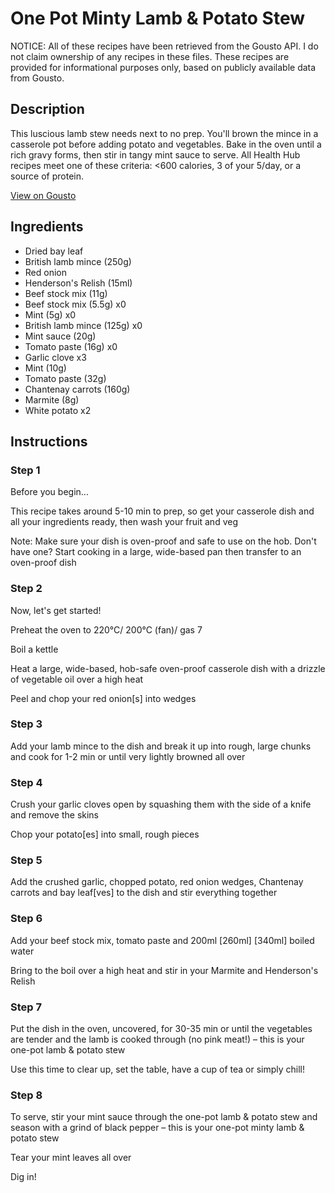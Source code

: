 # One Pot Minty Lamb & Potato Stew

NOTICE: All of these recipes have been retrieved from the Gousto API. I do not claim ownership of any recipes in these files. These recipes are provided for informational purposes only, based on publicly available data from Gousto.

## Description

This luscious lamb stew needs next to no prep. You'll brown the mince in a casserole pot before adding potato and vegetables. Bake in the oven until a rich gravy forms, then stir in tangy mint sauce to serve. All Health Hub recipes meet one of these criteria: <600 calories, 3 of your 5/day, or a source of protein.

[View on Gousto](https://www.gousto.co.uk/recipes/cookbook/one-pot-minty-lamb-potato-stew)

## Ingredients

- Dried bay leaf
- British lamb mince (250g)
- Red onion
- Henderson's Relish (15ml)
- Beef stock mix (11g)
- Beef stock mix (5.5g) x0
- Mint (5g) x0
- British lamb mince (125g) x0
- Mint sauce (20g)
- Tomato paste (16g) x0
- Garlic clove x3
- Mint (10g)
- Tomato paste (32g)
- Chantenay carrots (160g)
- Marmite (8g)
- White potato x2

## Instructions


### Step 1

Before you begin...

This recipe takes around 5-10 min to prep, so get your casserole dish and all your ingredients ready, then wash your fruit and veg

Note: Make sure your dish is oven-proof and safe to use on the hob. Don't have one? Start cooking in a large, wide-based pan then transfer to an oven-proof dish


### Step 2

Now, let's get started!

Preheat the oven to 220°C/ 200°C (fan)/ gas 7

Boil a kettle

Heat a large, wide-based, hob-safe oven-proof casserole dish with a drizzle of vegetable oil over a high heat

Peel and chop your red onion[s] into wedges


### Step 3

Add your lamb mince to the dish and break it up into rough, large chunks and cook for 1-2 min or until very lightly browned all over


### Step 4

Crush your garlic cloves open by squashing them with the side of a knife and remove the skins

Chop your potato[es] into small, rough pieces


### Step 5

Add the crushed garlic, chopped potato, red onion wedges, Chantenay carrots and bay leaf[ves]<span class="text-danger"> </span>to the dish and stir everything together


### Step 6

Add your beef stock mix, tomato paste and 200ml<span class="text-purple"> [260ml]<span class="text-danger"> </span>[340ml] </span>boiled water

Bring to the boil over a high heat and stir in your Marmite and Henderson's Relish


### Step 7

Put the dish in the oven, uncovered, for 30-35 min or until the vegetables are tender and the lamb is cooked through (no pink meat!) – this is your one-pot lamb & potato stew

Use this time to clear up, set the table, have a cup of tea or simply chill!

### Step 8

To serve, stir your mint sauce through the one-pot lamb & potato stew and season with a grind of black pepper – this is your one-pot minty lamb & potato stew

Tear your mint leaves all over

Dig in!

